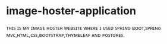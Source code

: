 # image-hoster-application
ᴛʜɪꜱ ɪꜱ ᴍʏ ɪᴍᴀɢᴇ ʜᴏꜱᴛᴇʀ ᴡᴇʙꜱɪᴛᴇ ᴡʜᴇʀᴇ ɪ ᴜꜱᴇᴅ ꜱᴘʀɪɴɢ ʙᴏᴏᴛ,ꜱᴘʀɪɴɢ ᴍᴠᴄ,ʜᴛᴍʟ,ᴄꜱꜱ,ʙᴏᴏᴛꜱᴛʀᴀᴘ,ᴛʜʏᴍᴇʟᴇᴀꜰ ᴀɴᴅ ᴘᴏꜱᴛɢʀᴇꜱ.
